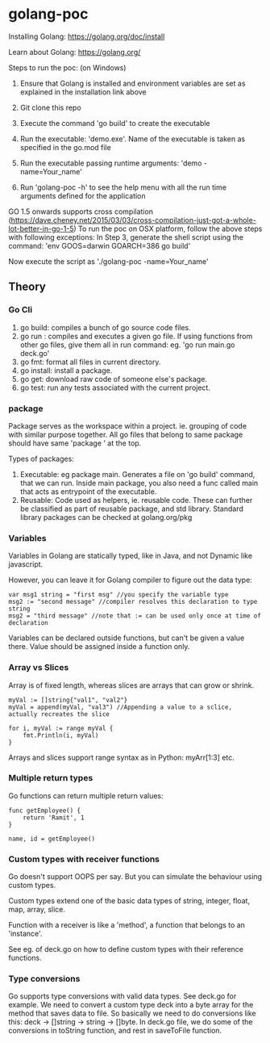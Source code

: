 # golang-poc

Installing Golang: https://golang.org/doc/install

Learn about Golang: https://golang.org/

Steps to run the poc: (on Windows)

1) Ensure that Golang is installed and environment variables are set as explained in the installation link above

2) Git clone this repo

3) Execute the command 'go build' to create the executable

4) Run the executable: 'demo.exe'. Name of the executable is taken as specified in the go.mod file

5) Run the executable passing runtime arguments: 'demo -name=Your_name'

6) Run 'golang-poc -h' to see the help menu with all the run time arguments defined for the application

GO 1.5 onwards supports cross compilation (https://dave.cheney.net/2015/03/03/cross-compilation-just-got-a-whole-lot-better-in-go-1-5)
To run the poc on OSX platform, follow the above steps with following exceptions:
In Step 3, generate the shell script using the command: 'env GOOS=darwin GOARCH=386 go build'

Now execute the script as './golang-poc -name=Your_name'
  

## Theory  

### Go Cli
1. go build: compiles a bunch of go source code files.
2. go run <file-name>: compiles and executes a given go file. If using functions from other go files, give them all in run command: eg. 'go run main.go deck.go'
3. go fmt: format all files in current directory.
4. go install: install a package.
5. go get: download raw code of someone else's package.
6. go test: run any tests associated with the current project.

### package

Package serves as the workspace within a project. ie. grouping of code with similar purpose together. 
All go files that belong to same package should have same 
'package <package-name>' at the top.

Types of packages:
1. Executable: eg package main. Generates a file on 'go build' command, that we can run. Inside main package, you also need a func called main that acts as entrypoint of the executable.
2. Reusable: Code used as helpers, ie. reusable code. These can further be classified as part of reusable package, and std library.
Standard library packages can be checked at golang.org/pkg

### Variables

Variables in Golang are statically typed, like in Java, and not Dynamic like javascript.

However, you can leave it for Golang compiler to figure out the data type:

```
var msg1 string = "first msg" //you specify the variable type
msg2 := "second message" //compiler resolves this declaration to type string
msg2 = "third message" //note that := can be used only once at time of declaration
```

Variables can be declared outside functions, but can't be given a value there. Value should be assigned inside a function only.

### Array vs Slices

Array is of fixed length, whereas slices are arrays that can grow or shrink.
```
myVal := []string{"val1", "val2"} 
myVal = append(myVal, "val3") //Appending a value to a sclice, actually recreates the slice

for i, myVal := range myVal { 
    fmt.Println(i, myVal)
}
```

Arrays and slices support range syntax as in Python: myArr[1:3] etc.

### Multiple return types

Go functions can return multiple return values:
```
func getEmployee() {
    return 'Ramit', 1
}

name, id = getEmployee()
```

### Custom types with receiver functions
Go doesn't support OOPS per say. But you can simulate the behaviour using custom types.

Custom types extend one of the basic data types of string, integer, float, map, array, slice.

Function with a receiver is like a 'method', a function that belongs to an 'instance'. 

See eg. of deck.go on how to define custom types with their reference functions.

### Type conversions
Go supports type conversions with valid data types. 
See deck.go for example.
We need to convert a custom type deck into a byte array for the method that saves data to file.
So basically we need to do conversions like this: deck -> []string -> string -> []byte.
In deck.go file, we do some of the conversions in toString function, and rest in saveToFile function.
